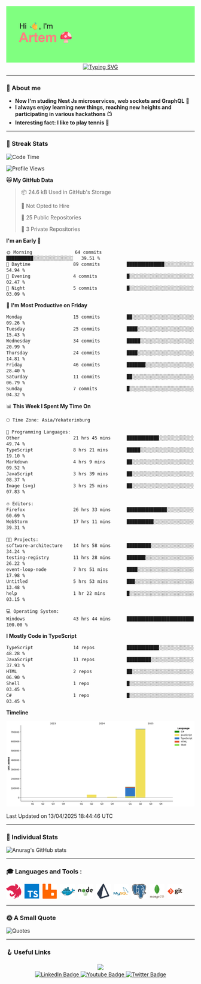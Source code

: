 <div id="header" align="center">
  <img src="https://github.com/CurlyBattery/CurlyBattery/blob/master/header.png?raw=true" alt="альтернативный текст">
  <a href="https://git.io/typing-svg"><img src="https://readme-typing-svg.demolab.com?font=Fira+Code&pause=1000&color=2BF777&width=435&lines=I've+been+doing+backend+programming+;on+Nest+JS+for+13+months+now" alt="Typing SVG" /></a>
</div>

---

### :otter: About me 
- __Now I'm studing Nest Js microservices, web sockets and GraphQL__ 🧩
- __I always enjoy learning new things, reaching new heights and participating in various hackathons__ 📺
- __Interesting fact: I like to play tennis__ 🏓

---

### :monorail: Streak Stats 

<!--START_SECTION:waka-->
![Code Time](http://img.shields.io/badge/Code%20Time-653%20hrs%2029%20mins-blue)

![Profile Views](http://img.shields.io/badge/Profile%20Views-1-blue)

**🐱 My GitHub Data** 

> 📦 24.6 kB Used in GitHub's Storage 
 > 
> 🚫 Not Opted to Hire
 > 
> 📜 25 Public Repositories 
 > 
> 🔑 3 Private Repositories 
 > 
**I'm an Early 🐤** 

```text
🌞 Morning                64 commits          ██████████░░░░░░░░░░░░░░░   39.51 % 
🌆 Daytime                89 commits          ██████████████░░░░░░░░░░░   54.94 % 
🌃 Evening                4 commits           █░░░░░░░░░░░░░░░░░░░░░░░░   02.47 % 
🌙 Night                  5 commits           █░░░░░░░░░░░░░░░░░░░░░░░░   03.09 % 
```
📅 **I'm Most Productive on Friday** 

```text
Monday                   15 commits          ██░░░░░░░░░░░░░░░░░░░░░░░   09.26 % 
Tuesday                  25 commits          ████░░░░░░░░░░░░░░░░░░░░░   15.43 % 
Wednesday                34 commits          █████░░░░░░░░░░░░░░░░░░░░   20.99 % 
Thursday                 24 commits          ████░░░░░░░░░░░░░░░░░░░░░   14.81 % 
Friday                   46 commits          ███████░░░░░░░░░░░░░░░░░░   28.40 % 
Saturday                 11 commits          ██░░░░░░░░░░░░░░░░░░░░░░░   06.79 % 
Sunday                   7 commits           █░░░░░░░░░░░░░░░░░░░░░░░░   04.32 % 
```


📊 **This Week I Spent My Time On** 

```text
🕑︎ Time Zone: Asia/Yekaterinburg

💬 Programming Languages: 
Other                    21 hrs 45 mins      ████████████░░░░░░░░░░░░░   49.74 % 
TypeScript               8 hrs 21 mins       █████░░░░░░░░░░░░░░░░░░░░   19.10 % 
Markdown                 4 hrs 9 mins        ██░░░░░░░░░░░░░░░░░░░░░░░   09.52 % 
JavaScript               3 hrs 39 mins       ██░░░░░░░░░░░░░░░░░░░░░░░   08.37 % 
Image (svg)              3 hrs 25 mins       ██░░░░░░░░░░░░░░░░░░░░░░░   07.83 % 

🔥 Editors: 
Firefox                  26 hrs 33 mins      ███████████████░░░░░░░░░░   60.69 % 
WebStorm                 17 hrs 11 mins      ██████████░░░░░░░░░░░░░░░   39.31 % 

🐱‍💻 Projects: 
software-architecture    14 hrs 58 mins      █████████░░░░░░░░░░░░░░░░   34.24 % 
testing-registry         11 hrs 28 mins      ███████░░░░░░░░░░░░░░░░░░   26.22 % 
event-loop-node          7 hrs 51 mins       ████░░░░░░░░░░░░░░░░░░░░░   17.98 % 
Untitled                 5 hrs 53 mins       ███░░░░░░░░░░░░░░░░░░░░░░   13.48 % 
help                     1 hr 22 mins        █░░░░░░░░░░░░░░░░░░░░░░░░   03.15 % 

💻 Operating System: 
Windows                  43 hrs 44 mins      █████████████████████████   100.00 % 
```

**I Mostly Code in TypeScript** 

```text
TypeScript               14 repos            ████████████░░░░░░░░░░░░░   48.28 % 
JavaScript               11 repos            █████████░░░░░░░░░░░░░░░░   37.93 % 
HTML                     2 repos             ██░░░░░░░░░░░░░░░░░░░░░░░   06.90 % 
Shell                    1 repo              █░░░░░░░░░░░░░░░░░░░░░░░░   03.45 % 
C#                       1 repo              █░░░░░░░░░░░░░░░░░░░░░░░░   03.45 % 
```



**Timeline**

![Lines of Code chart](https://raw.githubusercontent.com/CurlyBattery/CurlyBattery/master/assets/bar_graph.png)


 Last Updated on 13/04/2025 18:44:46 UTC
<!--END_SECTION:waka-->

---

### :slot_machine: Individual Stats 
![Anurag's GitHub stats](https://github-readme-stats.vercel.app/api?username=CurlyBattery&hide=contribs,prs&theme=dracula)

---

### :mortar_board: Languages and Tools :
<div>
  <img src="https://github.com/devicons/devicon/blob/master/icons/nestjs/nestjs-original.svg" title="Nest" alt="Nest" width="40" height="40"/>&nbsp;
  <img src="https://github.com/devicons/devicon/blob/master/icons/typescript/typescript-plain.svg" title="TypeScript" alt="TypeScript" width="40" height="40"/>&nbsp;
  <img src="https://github.com/devicons/devicon/blob/master/icons/rabbitmq/rabbitmq-original.svg" title="Rabbit" alt="RabbitMQ" width="40" height="40"/>&nbsp;
  <img src="https://github.com/devicons/devicon/blob/master/icons/docker/docker-original.svg" title="Docker" alt="Docker" width="40" height="40"/>&nbsp;
  <img src="https://github.com/devicons/devicon/blob/master/icons/nodejs/nodejs-original-wordmark.svg" title="NodeJS" alt="NodeJS" width="40" height="40"/>&nbsp;
  <img src="https://github.com/devicons/devicon/blob/master/icons/prisma/prisma-original.svg" title="Prisma"  alt="Prisma" width="40" height="40"/>&nbsp;
  <img src="https://github.com/devicons/devicon/blob/master/icons/mysql/mysql-original-wordmark.svg" title="MySQL"  alt="MySQL" width="40" height="40"/>&nbsp;
  <img src="https://github.com/devicons/devicon/blob/master/icons/postgresql/postgresql-original.svg" title="PostgreSQL"  alt="PostgreSQL" width="40" height="40"/>&nbsp;
  <img src="https://github.com/devicons/devicon/blob/master/icons/mongodb/mongodb-original-wordmark.svg" title="MongoDB" alt="MongoDB" width="40" height="40"/>&nbsp;
  <img src="https://github.com/devicons/devicon/blob/master/icons/git/git-original-wordmark.svg" title="Git" **alt="Git" width="40" height="40"/>
</div>

---

### :sun_with_face: A Small Quote
![Quotes](https://quotes-github-readme.vercel.app/api?type=horizontal&theme=dark)

---

### :hook: Useful Links 
<div align="center">
  <img src="https://media2.giphy.com/media/v1.Y2lkPTc5MGI3NjExdG1qb3M0MHpyZmczeDJoZzR4Z2lvcXBydDhpejNpb3Zoc2NoM2lnaCZlcD12MV9pbnRlcm5hbF9naWZfYnlfaWQmY3Q9Zw/FXynzLoP14IHsnfGmO/giphy.gif" height="300">
  
  <div id="badges">
  <a href="your-linkedin-URL">
    <img src="https://img.shields.io/badge/LinkedIn-blue?style=for-the-badge&logo=linkedin&logoColor=white" alt="LinkedIn Badge"/>
  </a>
  <a href="your-youtube-URL">
    <img src="https://img.shields.io/badge/YouTube-red?style=for-the-badge&logo=youtube&logoColor=white" alt="Youtube Badge"/>
  </a>
  <a href="your-twitter-URL">
    <img src="https://img.shields.io/badge/Twitter-blue?style=for-the-badge&logo=twitter&logoColor=white" alt="Twitter Badge"/>
  </a>
